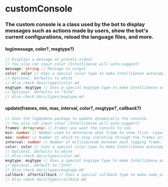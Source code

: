 # customConsole

### The custom console is a class used by the bot to display messages such as actions made by users, show the bot's current configurations, reload the language files, and more.


#### log(message, color?, msgtype?)
```ts
// Displays a message on process.stdout
// You also can input color (IntelliSense will auto-suggest)
message: string // Message to output
color: color // Uses a special color type to make IntelliSense autocomplete. 
// Optional. Defaults to white
// Also check docs/types/color.md
msgtype: msgtype // Uses a special msgtype type to make IntelliSense autocomplete.
// Optional. Defaults to "Info"
// Also check docs/types/msgtype.md
```

#### update(frames, min, max, interval, color?, msgtype?, callback?) 
```ts
// Uses the logUpdate package to update dynamically the console.
// You also can input color (IntelliSense will auto-suggest)
frames: Array<any> // Frames you want the console to use. 
min: number // Number used to determine what frame to show first. Leave at 1 for the first.
max: number // Number at which to stop iterating through the frames array.
interval: number // Number of milliseconds between each logging frame.
color: color // Uses a special color type to make IntelliSense autocomplete. 
// Optional. Defaults to white
// Also check docs/types/color.md
msgtype: msgtype // Uses a special msgtype type to make IntelliSense autocomplete. 
// Optional. Default to "Info"
// Also check docs/types/msgtype.md
callback: afterCallback // Uses a special callback type to make some properties optional.
// Also check docs/types/callback.md
```
